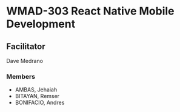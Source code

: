 # WMAD-303 React Native Mobile Development

## Facilitator
Dave Medrano

### Members
- AMBAS, Jehaiah
- BITAYAN, Remser
- BONIFACIO, Andres

